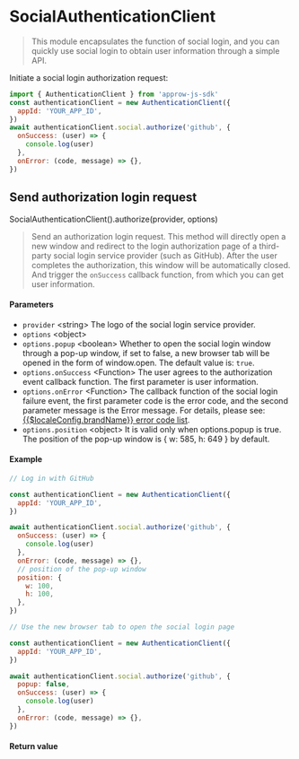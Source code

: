 # SocialAuthenticationClient

<LastUpdated/>

> This module encapsulates the function of social login, and you can quickly use social login to obtain user information through a simple API.

Initiate a social login authorization request:

```javascript
import { AuthenticationClient } from 'approw-js-sdk'
const authenticationClient = new AuthenticationClient({
  appId: 'YOUR_APP_ID',
})
await authenticationClient.social.authorize('github', {
  onSuccess: (user) => {
    console.log(user)
  },
  onError: (code, message) => {},
})
```

## Send authorization login request

SocialAuthenticationClient().authorize(provider, options)

> Send an authorization login request. This method will directly open a new window and redirect to the login authorization page of a third-party social login service provider (such as GitHub). After the user completes the authorization, this window will be automatically closed. And trigger the `onSuccess` callback function, from which you can get user information.

#### Parameters

- `provider` \<string\> The logo of the social login service provider.
- `options` \<object\>
- `options.popup` \<boolean\> Whether to open the social login window through a pop-up window, if set to false, a new browser tab will be opened in the form of window.open. The default value is: `true`.
- `options.onSuccess` \<Function\> The user agrees to the authorization event callback function. The first parameter is user information.
- `options.onError` \<Function\> The callback function of the social login failure event, the first parameter code is the error code, and the second parameter message is the Error message. For details, please see: [{{$localeConfig.brandName}} error code list](/reference/error-code.md).
- `options.position` \<object\> It is valid only when options.popup is true. The position of the pop-up window is { w: 585, h: 649 } by default.

#### Example

```javascript
// Log in with GitHub

const authenticationClient = new AuthenticationClient({
  appId: 'YOUR_APP_ID',
})

await authenticationClient.social.authorize('github', {
  onSuccess: (user) => {
    console.log(user)
  },
  onError: (code, message) => {},
  // position of the pop-up window
  position: {
    w: 100,
    h: 100,
  },
})
```

```javascript
// Use the new browser tab to open the social login page

const authenticationClient = new AuthenticationClient({
  appId: 'YOUR_APP_ID',
})

await authenticationClient.social.authorize('github', {
  popup: false,
  onSuccess: (user) => {
    console.log(user)
  },
  onError: (code, message) => {},
})
```

#### Return value
